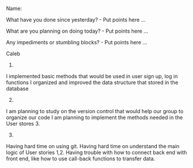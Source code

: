 Name:

What have you done since yesterday? - Put points here ...

What are you planning on doing today? - Put points here ...

Any impediments or stumbling blocks? - Put points here ...


Caleb

1.

I implemented basic methods that would be used in user sign up, log in functions
I organized and improved the data structure that stored in the database

2.

I am planning to study on the version control that would help our group to organize our code
I am planning to implement the methods needed in the User stores 3.

3.

Having hard time on using git.
Having hard time on understand the main logic of User stories 1,2.
Having trouble with how to connect back end with front end, like how to use call-back functions to transfer data.


